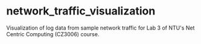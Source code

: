 # network_traffic_visualization
Visualization of log data from sample network traffic for Lab 3 of NTU's Net Centric Computing (CZ3006) course.
